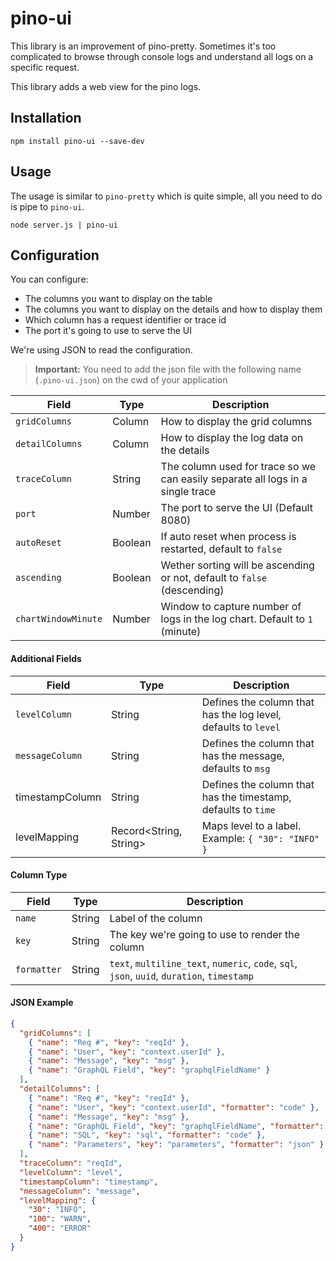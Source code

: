 # pino-ui

This library is an improvement of pino-pretty. Sometimes it's too complicated to browse through console logs and understand all logs on a specific request.

This library adds a web view for the pino logs.

## Installation

```
npm install pino-ui --save-dev
```

## Usage

The usage is similar to `pino-pretty` which is quite simple, all you need to do is pipe to `pino-ui`.

```
node server.js | pino-ui
```

## Configuration

You can configure:

- The columns you want to display on the table
- The columns you want to display on the details and how to display them
- Which column has a request identifier or trace id
- The port it's going to use to serve the UI

We're using JSON to read the configuration.

> **Important:** You need to add the json file with the following name (`.pino-ui.json`) on the cwd of your application

| Field               | Type    | Description                                                  |
| ------------------- | ------- | ------------------------------------------------------------ |
| `gridColumns`       | Column  | How to display the grid columns                              |
| `detailColumns`     | Column  | How to display the log data on the details                   |
| `traceColumn`       | String  | The column used for trace so we can easily separate all logs in a single trace |
| `port`              | Number  | The port to serve the UI (Default 8080)                      |
| `autoReset`         | Boolean | If auto reset when process is restarted, default to `false`  |
| `ascending`         | Boolean | Wether sorting will be ascending or not, default to `false` (descending) |
| `chartWindowMinute` | Number  | Window to capture number of logs in the log chart. Default to `1` (minute) |

#### Additional Fields

| Field           | Type                   | Description                                                  |
| --------------- | ---------------------- | ------------------------------------------------------------ |
| `levelColumn`   | String                 | Defines the column that has the log level, defaults to `level` |
| `messageColumn` | String                 | Defines the column that has the message, defaults to `msg`   |
| timestampColumn | String                 | Defines the column that has the timestamp, defaults to `time` |
| levelMapping    | Record<String, String> | Maps level to a label. Example: `{ "30": "INFO" }`           |



#### Column Type

| Field       | Type   | Description                                                                                 |
| ----------- | ------ | ------------------------------------------------------------------------------------------- |
| `name`      | String | Label of the column                                                                         |
| `key`       | String | The key we're going to use to render the column                                             |
| `formatter` | String | `text`, `multiline_text`, `numeric`, `code`, `sql`, `json`, `uuid`, `duration`, `timestamp` |

#### JSON Example

```json
{
  "gridColumns": [
    { "name": "Req #", "key": "reqId" },
    { "name": "User", "key": "context.userId" },
    { "name": "Message", "key": "msg" },
    { "name": "GraphQL Field", "key": "graphqlFieldName" }
  ],
  "detailColumns": [
    { "name": "Req #", "key": "reqId" },
    { "name": "User", "key": "context.userId", "formatter": "code" },
    { "name": "Message", "key": "msg" },
    { "name": "GraphQL Field", "key": "graphqlFieldName", "formatter": "code" },
    { "name": "SQL", "key": "sql", "formatter": "code" },
    { "name": "Parameters", "key": "parameters", "formatter": "json" }
  ],
  "traceColumn": "reqId",
  "levelColumn": "level",
  "timestampColumn": "timestamp",
  "messageColumn": "message",
  "levelMapping": {
    "30": "INFO",
    "100": "WARN",
    "400": "ERROR"
  }
}
```
